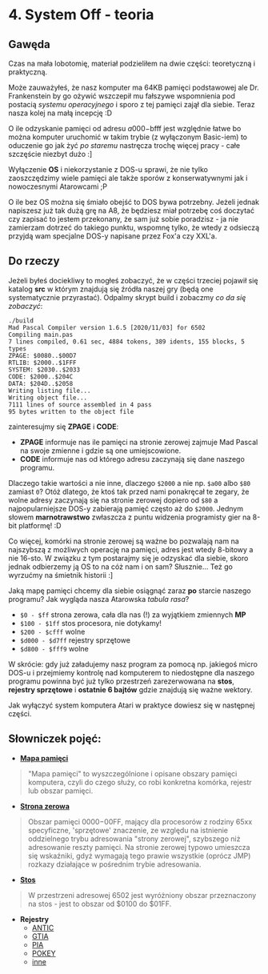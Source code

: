 # 4. System Off - teoria

## Gawęda

Czas na mała lobotomię, materiał podzieliłem na dwie części: teoretyczną i praktyczną.

Może zauważyłeś, że nasz komputer ma 64KB pamięci podstawowej ale Dr. Frankenstein by go ożywić wszczepił mu fałszywe wspomnienia pod postacią *systemu operacyjnego* i sporo z tej pamięci zajął dla siebie. Teraz nasza kolej na małą incepcję :D

O ile odzyskanie pamięci od adresu $a000-$bfff jest względnie łatwe bo można komputer uruchomić w takim trybie (z wyłączonym Basic-iem) to oduczenie go jak żyć *po staremu* nastręcza trochę więcej pracy - całe szczęście niezbyt dużo :]

Wyłączenie **OS** i niekorzystanie z DOS-u sprawi, że nie tylko zaoszczędzimy wiele pamięci ale także sporów z konserwatywnymi jak i nowoczesnymi Atarowcami ;P

O ile bez OS można się śmiało obejść to DOS bywa potrzebny. Jeżeli jednak napiszesz już tak dużą grę na A8, że będziesz miał potrzebę coś doczytać czy zapisać to jestem przekonany, że sam już sobie poradzisz - ja nie zamierzam dotrzeć do takiego punktu, wspomnę tylko, że wtedy z odsieczą przyjdą wam specjalne DOS-y napisane przez Fox'a czy XXL'a.

## Do rzeczy

Jeżeli byłeś dociekliwy to mogłeś zobaczyć, że w części trzeciej pojawił się katalog **src** w którym znajdują się źródła naszej gry (będą one systematycznie przyrastać). Odpalmy skrypt build i zobaczmy *co da się zobaczyć*:

```
./build
Mad Pascal Compiler version 1.6.5 [2020/11/03] for 6502
Compiling main.pas
7 lines compiled, 0.61 sec, 4884 tokens, 389 idents, 155 blocks, 5 types
ZPAGE: $0080..$00D7
RTLIB: $2000..$1FFF
SYSTEM: $2030..$2033
CODE: $2000..$204C
DATA: $204D..$2058
Writing listing file...
Writing object file...
7111 lines of source assembled in 4 pass
95 bytes written to the object file
```

zainteresujmy się **ZPAGE** i **CODE**:

* **ZPAGE** informuje nas ile pamięci na stronie zerowej zajmuje Mad Pascal na swoje zmienne i gdzie są one umiejscowione.
* **CODE** informuje nas od którego adresu zaczynają się dane naszego programu.

Dlaczego takie wartości a nie inne, dlaczego `$2000` a nie np. `$a00` albo `$80` zamiast `0`? Otóż dlatego, że ktoś tak przed nami ponakręcał te zegary, że wolne adresy zaczynają się na stronie zerowej dopiero od `$80` a najpopularniejsze DOS-y zabierają pamięć często aż do `$2000`. Jednym słowem **marnotrawstwo** zwłaszcza z puntu widzenia programisty gier na 8-bit platformę! :D

Co więcej, komórki na stronie zerowej są ważne bo pozwalają nam na najszybszą z możliwych operację na pamięci, adres jest wtedy 8-bitowy a nie 16-sto. W związku z tym postarajmy się je odzyskać dla siebie, skoro jednak odbierzemy ją OS to na cóż nam i on sam? Słusznie... Też go wyrzućmy na śmietnik historii :]

Jaką mapę pamięci chcemy dla siebie osiągnąć zaraz **po** starcie naszego programu? Jak wygląda nasza Atarowska *tabula rasa*?

* `$0 - $ff` strona zerowa, cała dla nas (!) za wyjątkiem zmiennych **MP**
* `$100 - $1ff` stos procesora, nie dotykamy!
* `$200 - $cfff` wolne
* `$d000 - $d7ff` rejestry sprzętowe
* `$d800 - $fff9` wolne

W skrócie: gdy już załadujemy nasz program za pomocą np. jakiegoś micro DOS-u i przejmiemy kontrolę nad komputerem to niedostępne dla naszego programu powinna być już tylko przestrzeń zarezerwowana na **stos**, **rejestry sprzętowe** i **ostatnie 6 bajtów** gdzie znajdują się ważne wektory.

Jak wyłączyć system komputera Atari w praktyce dowiesz się w następnej części.

## Słowniczek pojęć:

* [**Mapa pamięci**](http://atariki.krap.pl/index.php/Mapa_pami%C4%99ci)
>"Mapa pamięci" to wyszczególnione i opisane obszary pamięci komputera, czyli do czego służy, co robi konkretna komórka, rejestr lub obszar pamięci.
* [**Strona zerowa**](http://atariki.krap.pl/index.php/Strona_zerowa)
>Obszar pamięci $0000-$00FF, mający dla procesorów z rodziny 65xx specyficzne, 'sprzętowe' znaczenie, ze względu na istnienie oddzielnego trybu adresowania "strony zerowej", szybszego niż adresowanie reszty pamięci. Na stronie zerowej typowo umieszcza się wskaźniki, gdyż wymagają tego prawie wszystkie (oprócz JMP) rozkazy działające w pośrednim trybie adresowania.
* [**Stos**](http://atariki.krap.pl/index.php/6502)
>W przestrzeni adresowej 6502 jest wyróżniony obszar przeznaczony na stos - jest to obszar od $0100 do $01FF.
* **Rejestry**
  * [ANTIC](http://atariki.krap.pl/index.php/Rejestry_ANTIC-a)
  * [GTIA](http://atariki.krap.pl/index.php/Rejestry_GTIA)
  * [PIA](http://atariki.krap.pl/index.php/Rejestry_PIA)
  * [POKEY](http://atariki.krap.pl/index.php/Rejestry_POKEY-a)
  * [inne](http://atariki.krap.pl/index.php/Kategoria:Programowanie_Atari_8-bit)
